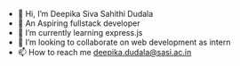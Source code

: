 - 👋 Hi, I’m Deepika Siva Sahithi Dudala
- 👀 An Aspiring fullstack developer
- 🌱 I’m currently learning express.js
- 💞️ I’m looking to collaborate on web development as intern
- 📫 How to reach me deepika.dudala@sasi.ac.in

<!---
DeepikaDudala/DeepikaDudala is a ✨ special ✨ repository because its `README.md` (this file) appears on your GitHub profile.
You can click the Preview link to take a look at your changes.
--->
